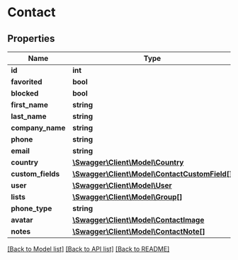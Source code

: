 # Contact

## Properties
Name | Type | Description | Notes
------------ | ------------- | ------------- | -------------
**id** | **int** |  | 
**favorited** | **bool** |  | 
**blocked** | **bool** |  | 
**first_name** | **string** |  | 
**last_name** | **string** |  | 
**company_name** | **string** |  | 
**phone** | **string** |  | 
**email** | **string** |  | 
**country** | [**\Swagger\Client\Model\Country**](Country.md) |  | 
**custom_fields** | [**\Swagger\Client\Model\ContactCustomField[]**](ContactCustomField.md) |  | 
**user** | [**\Swagger\Client\Model\User**](User.md) |  | 
**lists** | [**\Swagger\Client\Model\Group[]**](Group.md) |  | 
**phone_type** | **string** |  | 
**avatar** | [**\Swagger\Client\Model\ContactImage**](ContactImage.md) |  | 
**notes** | [**\Swagger\Client\Model\ContactNote[]**](ContactNote.md) |  | 

[[Back to Model list]](../README.md#documentation-for-models) [[Back to API list]](../README.md#documentation-for-api-endpoints) [[Back to README]](../README.md)


